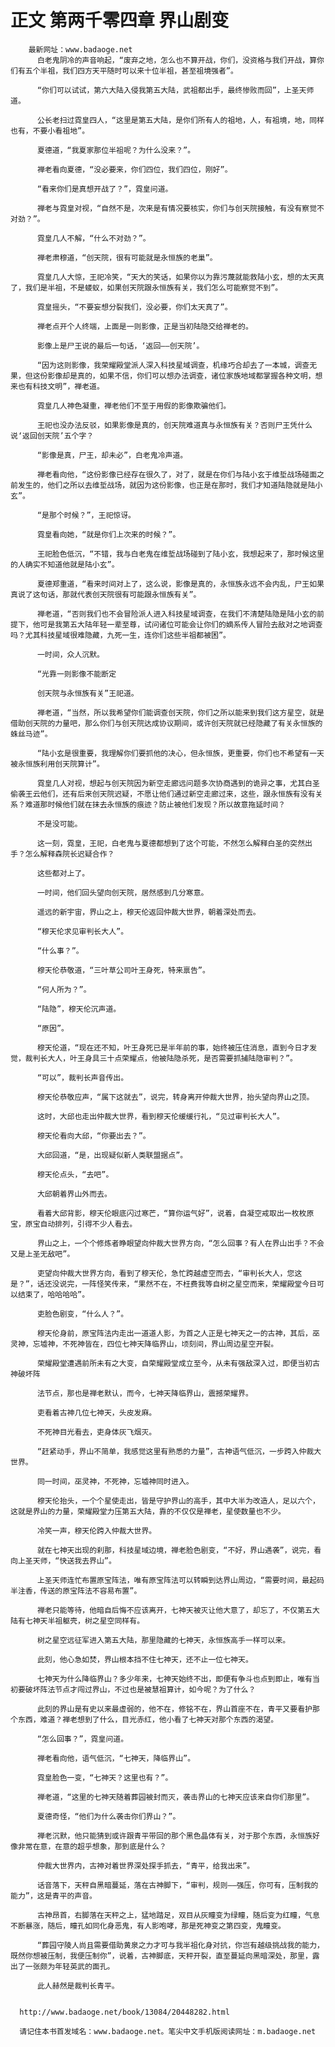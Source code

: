 # 正文 第两千零四章 界山剧变
        最新网址：www.badaoge.net
          白老鬼阴冷的声音响起，“废弃之地，怎么也不算开战，你们，没资格与我们开战，算你们有五个半祖，我们四方天平随时可以来十位半祖，甚至祖境强者”。
      
          “你们可以试试，第六大陆入侵我第五大陆，武祖都出手，最终惨败而回”，上圣天师道。
      
          公长老扫过霓皇四人，“这里是第五大陆，是你们所有人的祖地，人，有祖境，地，同样也有，不要小看祖地”。
      
          夏德道，“我夏家那位半祖呢？为什么没来？”。
      
          禅老看向夏德，“没必要来，你们四位，我们四位，刚好”。
      
          “看来你们是真想开战了？”，霓皇问道。
      
          禅老与霓皇对视，“自然不是，次来是有情况要核实，你们与创天院接触，有没有察觉不对劲？”。
      
          霓皇几人不解，“什么不对劲？”。
      
          禅老肃穆道，“创天院，很有可能就是永恒族的老巢”。
      
          霓皇几人大惊，王祀冷笑，“天大的笑话，如果你以为靠污蔑就能救陆小玄，想的太天真了，我们是半祖，不是蝼蚁，如果创天院跟永恒族有关，我们怎么可能察觉不到”。
      
          霓皇摇头，“不要妄想分裂我们，没必要，你们太天真了”。
      
          禅老点开个人终端，上面是一则影像，正是当初陆隐交给禅老的。
      
          影像上是尸王说的最后一句话，‘返回——创天院’。
      
          “因为这则影像，我荣耀殿堂派人深入科技星域调查，机缘巧合却去了一本城，调查无果，但这份影像却是真的，如果不信，你们可以想办法调查，诸位家族地域都掌握各种文明，想来也有科技文明”，禅老道。
      
          霓皇几人神色凝重，禅老他们不至于用假的影像欺骗他们。
      
          王祀也没办法反驳，如果影像是真的，创天院难道真与永恒族有关？否则尸王凭什么说‘返回创天院’五个字？
      
          “影像是真，尸王，却未必”，白老鬼冷声道。
      
          禅老看向他，“这份影像已经存在很久了，对了，就是在你们与陆小玄于维埑战场碰面之前发生的，他们之所以去维埑战场，就因为这份影像，也正是在那时，我们才知道陆隐就是陆小玄”。
      
          “是那个时候？”，王祀惊讶。
      
          霓皇看向她，“就是你们上次来的时候？”。
      
          王祀脸色低沉，“不错，我与白老鬼在维埑战场碰到了陆小玄，我想起来了，那时候这里的人确实不知道他就是陆小玄”。
      
          夏德郑重道，“看来时间对上了，这么说，影像是真的，永恒族永远不会内乱，尸王如果真说了这句话，那就代表创天院很有可能跟永恒族有关”。
      
          禅老道，“否则我们也不会冒险派人进入科技星域调查，在我们不清楚陆隐是陆小玄的前提下，他可是我第五大陆年轻一辈至尊，试问诸位可能会让你们的嫡系传人冒险去敌对之地调查吗？尤其科技星域很难隐藏，九死一生，连你们这些半祖都被困”。
      
          一时间，众人沉默。
      
          “光靠一则影像不能断定
      
          创天院与永恒族有关”王祀道。
      
          禅老道，“当然，所以我希望你们能调查创天院，你们之所以能来到我们这方星空，就是借助创天院的力量吧，那么你们与创天院达成协议期间，或许创天院就已经隐藏了有关永恒族的蛛丝马迹”。
      
          “陆小玄是很重要，我理解你们要抓他的决心，但永恒族，更重要，你们也不希望有一天被永恒族利用创天院算计”。
      
          霓皇几人对视，想起与创天院因为新空走廊远问题多次协商遇到的诡异之事，尤其白圣偷袭王云他们，还有后来创天院迟疑，不愿让他们通过新空走廊过来，这些，跟永恒族有没有关系？难道那时候他们就在抹去永恒族的痕迹？防止被他们发现？所以故意拖延时间？
      
          不是没可能。
      
          这一刻，霓皇，王祀，白老鬼与夏德都想到了这个可能，不然怎么解释白圣的突然出手？怎么解释森院长迟疑合作？
      
          这些都对上了。
      
          一时间，他们回头望向创天院，居然感到几分寒意。
      
          遥远的新宇宙，界山之上，穆天伦返回仲裁大世界，朝着深处而去。
      
          “穆天伦求见审判长大人”。
      
          “什么事？”。
      
          穆天伦恭敬道，“三叶草公司叶王身死，特来禀告”。
      
          “何人所为？”。
      
          “陆隐”，穆天伦沉声道。
      
          “原因”。
      
          穆天伦道，“现在还不知，叶王身死已是半年前的事，始终被压住消息，直到今日才发觉，裁判长大人，叶王身具三十点荣耀点，他被陆隐杀死，是否需要抓捕陆隐审判？”。
      
          “可以”，裁判长声音传出。
      
          穆天伦恭敬应声，“属下这就去”，说完，转身离开仲裁大世界，抬头望向界山之顶。
      
          这时，大邱也走出仲裁大世界，看到穆天伦缓缓行礼，“见过审判长大人”。
      
          穆天伦看向大邱，“你要出去？”。
      
          大邱回道，“是，出现疑似新人类联盟据点”。
      
          穆天伦点头，“去吧”。
      
          大邱朝着界山外而去。
      
          看着大邱背影，穆天伦眼底闪过寒芒，“算你运气好”，说着，自凝空戒取出一枚枚原宝，原宝自动排列，引得不少人看去。
      
          界山之上，一个个修炼者睁眼望向仲裁大世界方向，“怎么回事？有人在界山出手？不会又是上圣无敌吧”。
      
          吏望向仲裁大世界方向，看到了穆天伦，急忙跨越虚空而去，“审判长大人，您这是？”，话还没说完，一阵怪笑传来，“果然不在，不枉费我等自树之星空而来，荣耀殿堂今日可以结束了，哈哈哈哈”。
      
          吏脸色剧变，“什么人？”。
      
          穆天伦身前，原宝阵法内走出一道道人影，为首之人正是七神天之一的古神，其后，巫灵神，忘墟神，不死神皆在，四位七神天降临界山，顷刻间，界山周边星空开裂。
      
          荣耀殿堂遭遇前所未有之大变，自荣耀殿堂成立至今，从未有强敌深入过，即便当初古神破坏阵
      
          法节点，那也是禅老默认，而今，七神天降临界山，震撼荣耀界。
      
          吏看着古神几位七神天，头皮发麻。
      
          不死神目光看去，吏身体灰飞烟灭。
      
          “赶紧动手，界山不简单，我感觉这里有熟悉的力量”，古神语气低沉，一步跨入仲裁大世界。
      
          同一时间，巫灵神，不死神，忘墟神同时进入。
      
          穆天伦抬头，一个个星使走出，皆是守护界山的高手，其中大半为改造人，足以六个，这就是界山的力量，荣耀殿堂力压第五大陆，靠的不仅仅是禅老，星使数量也不少。
      
          冷笑一声，穆天伦跨入仲裁大世界。
      
          就在七神天出现的刹那，科技星域边境，禅老脸色剧变，“不好，界山遇袭”，说完，看向上圣天师，“快送我去界山”。
      
          上圣天师连忙布置原宝阵法，唯有原宝阵法可以转瞬到达界山周边，“需要时间，最起码半注香，传送的原宝阵法不容易布置”。
      
          禅老只能等待，他暗自后悔不应该离开，七神天被灭让他大意了，却忘了，不仅第五大陆有七神天半祖躯壳，树之星空同样有。
      
          树之星空远征军进入第五大陆，那里隐藏的七神天，永恒族高手一样可以来。
      
          此刻，他心急如焚，界山根本挡不住七神天，还不止一位七神天。
      
          七神天为什么降临界山？多少年来，七神天始终不出，即便有争斗也点到即止，唯有当初要破坏阵法节点才闯过界山，不过也是被慧祖算计，如今呢？为了什么？
      
          此刻的界山是有史以来最虚弱的，他不在，修铭不在，界山首座不在，青平又要看护那个东西，难道？禅老想到了什么，目光赤红，他小看了七神天对那个东西的渴望。
      
          “怎么回事？”，霓皇问道。
      
          禅老看向他，语气低沉，“七神天，降临界山”。
      
          霓皇脸色一变，“七神天？这里也有？”。
      
          禅老道，“这里的七神天随着葬园被封而灭，袭击界山的七神天应该来自你们那里”。
      
          夏德奇怪，“他们为什么袭击你们界山？”。
      
          禅老沉默，他只能猜到或许跟青平带回的那个黑色晶体有关，对于那个东西，永恒族好像非常在意，在意的超乎想象，那到底是什么？
      
          仲裁大世界内，古神对着世界深处探手抓去，“青平，给我出来”。
      
          话音落下，天秤自黑暗蔓延，落在古神脚下，“审判，规则——强压，你可有，压制我的能力”，这是青平的声音。
      
          古神昂首，右脚落在天秤之上，猛地踏足，双目从灰瞳变为绿瞳，随后变为红瞳，气息不断暴涨，随后，瞳孔如同化身恶鬼，有人影咆哮，那是死神变之第四变，鬼瞳变。
      
          “葬园守陵人尚且需要借助黄泉之力才可与我半祖化身对抗，你岂有越级挑战我的能力，既然你想被压制，我便压制你”，说着，古神脚底，天秤开裂，直至蔓延向黑暗深处，那里，露出了一张颇为年轻英武的面孔。
      
          此人赫然是裁判长青平。
      
      
      http://www.badaoge.net/book/13084/20448282.html
      
      请记住本书首发域名：www.badaoge.net。笔尖中文手机版阅读网址：m.badaoge.net